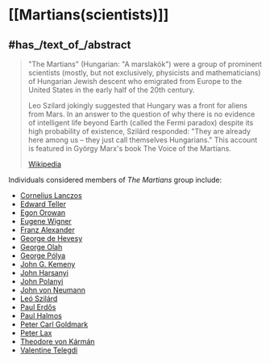 
# [[Martians(scientists)]] 


## #has_/text_of_/abstract 

> "The Martians" (Hungarian: "A marslakók") were a group of prominent scientists 
> (mostly, but not exclusively, physicists and mathematicians) of Hungarian Jewish descent 
> who emigrated from Europe to the United States in the early half of the 20th century.
>
> Leo Szilard jokingly suggested that Hungary was a front for aliens from Mars. 
> In an answer to the question of why there is no evidence of intelligent life beyond Earth 
> (called the Fermi paradox) despite its high probability of existence, Szilárd responded: 
> "They are already here among us –  they just call themselves Hungarians." 
> This account is featured in György Marx's book The Voice of the Martians.
>
> [Wikipedia](https://en.wikipedia.org/wiki/The%20Martians%20(scientists)) 

Individuals considered members of _The Martians_ group include:
- [Cornelius Lanczos](https://en.wikipedia.org/wiki/Cornelius_Lanczos "Cornelius Lanczos")
- [Edward Teller](https://en.wikipedia.org/wiki/Edward_Teller "Edward Teller")
- [Egon Orowan](https://en.wikipedia.org/wiki/Egon_Orowan "Egon Orowan")
- [Eugene Wigner](https://en.wikipedia.org/wiki/Eugene_Wigner "Eugene Wigner")
- [Franz Alexander](https://en.wikipedia.org/wiki/Franz_Alexander "Franz Alexander")
- [George de Hevesy](https://en.wikipedia.org/wiki/George_de_Hevesy "George de Hevesy")
- [George Olah](https://en.wikipedia.org/wiki/George_Olah "George Olah")
- [George Pólya](https://en.wikipedia.org/wiki/George_P%C3%B3lya "George Pólya")
- [John G. Kemeny](https://en.wikipedia.org/wiki/John_G._Kemeny "John G. Kemeny")
- [John Harsanyi](https://en.wikipedia.org/wiki/John_Harsanyi "John Harsanyi")
- [John Polanyi](https://en.wikipedia.org/wiki/John_Polanyi "John Polanyi")
- [John von Neumann](https://en.wikipedia.org/wiki/John_von_Neumann "John von Neumann")
- [Leó Szilárd](https://en.wikipedia.org/wiki/Le%C3%B3_Szil%C3%A1rd "Leó Szilárd")
- [Paul Erdős](https://en.wikipedia.org/wiki/Paul_Erd%C5%91s "Paul Erdős")
- [Paul Halmos](https://en.wikipedia.org/wiki/Paul_Halmos "Paul Halmos")
- [Peter Carl Goldmark](https://en.wikipedia.org/wiki/Peter_Carl_Goldmark "Peter Carl Goldmark")
- [Peter Lax](https://en.wikipedia.org/wiki/Peter_Lax "Peter Lax")
- [Theodore von Kármán](https://en.wikipedia.org/wiki/Theodore_von_K%C3%A1rm%C3%A1n "Theodore von Kármán")
- [Valentine Telegdi](https://en.wikipedia.org/wiki/Valentine_Telegdi "Valentine Telegdi") 
